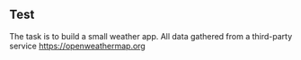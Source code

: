 ## Test

The task is to build a small weather app. All data gathered from a third-party service https://openweathermap.org 
